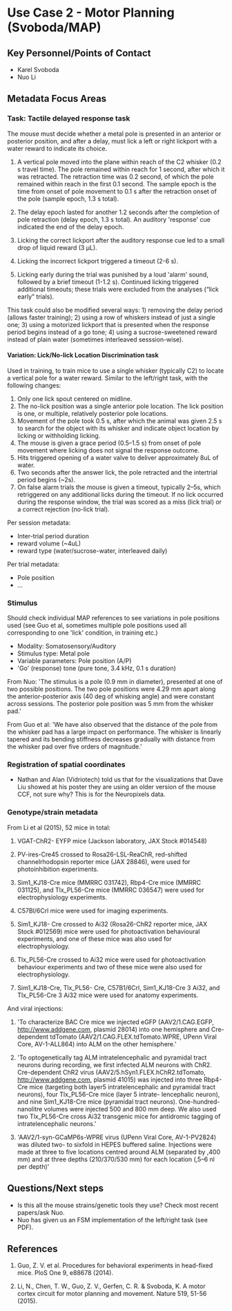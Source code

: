 
# Use Case 2 - Motor Planning (Svoboda/MAP)

## Key Personnel/Points of Contact

* Karel Svoboda
* Nuo Li


## Metadata Focus Areas

### Task: Tactile delayed response task

The mouse must decide whether a metal pole is presented in an
anterior or posterior position, and after a delay, must lick a left or
right lickport with a water reward to indicate its choice. 

1. A vertical pole moved into the plane within reach of the C2
whisker (0.2 s travel time). The pole remained within reach for 1
second, after which it was retracted. The retraction time was 0.2
second, of which the pole remained within reach in the first 0.1
second. The sample epoch is the time from onset of pole movement
to 0.1 s after the retraction onset of the pole (sample epoch, 1.3 s total).

2. The delay epoch lasted for another 1.2 seconds after the completion
of pole retraction (delay epoch, 1.3 s total). An auditory \'response\'
cue indicated the end of the delay epoch.

3. Licking the correct lickport after the auditory response cue led
to a small drop of liquid reward (3 μL).

4. Licking the incorrect lickport triggered a timeout (2-6 s). 

5. Licking early during the trial was punished by a loud \'alarm\'
sound, followed by a brief timeout (1-1.2 s). Continued licking
triggered additional timeouts; these trials were excluded from the
analyses (“lick early” trials). 

This task could also be modified several ways: 1) removing the delay
period (allows faster training); 2) using a row of whiskers instead of
just a single one; 3) using a motorized lickport that is presented
when the response period begins instead of a go tone; 4) using a
sucrose-sweetened reward instead of plain water (sometimes interleaved
sesssion-wise). 


#### Variation: Lick/No-lick Location Discrimination task

Used in training, to train mice to use a single whisker (typically C2)
to locate a vertical pole for a water reward. Similar to the
left/right task, with the following changes: 

1. Only one lick spout centered on midline.
2. The no-lick position was a single anterior pole location. The lick
   position is one, or multiple, relatively posterior pole locations. 
3. Movement of the pole took 0.5 s, after which the animal was
   given 2.5 s to search for the object with its whisker and indicate
   object location by licking or withholding licking.
4. The mouse is given a grace period (0.5–1.5 s) from onset of pole
   movement where licking does not signal the response outcome. 
5. Hits triggered opening of a water valve to deliver approximately
   8uL of water. 
6. Two seconds after the answer lick, the pole retracted and the
   intertrial period begins (~2s). 
7. On false alarm trials the mouse is given a timeout, typically
   2–5s, which retriggered on any additional licks during the
   timeout. If no lick occurred during the response window, the trial
   was scored as a miss (lick trial) or a correct rejection (no-lick
   trial).


Per session metadata:
* Inter-trial period duration
* reward volume (~4uL)
* reward type (water/sucrose-water, interleaved daily)

Per trial metadata:
* Pole position
* ...



### Stimulus

Should check individual MAP references to see variations in pole
positions used (see Guo et al, sometimes multiple pole positions used
all corresponding to one 'lick' condition, in training etc.)

* Modality: Somatosensory/Auditory
* Stimulus type: Metal pole
* Variable parameters: Pole position (A/P)
* 'Go' (response) tone (pure tone, 3.4 kHz, 0.1 s duration)

From Nuo: 'The stimulus is a pole (0.9 mm in diameter), presented at
one of two possible positions. The two pole positions were 4.29 mm
apart along the anterior-posterior axis (40 deg of whisking angle) and
were constant across sessions. The posterior pole position was 5 mm
from the whisker pad.'

From Guo et al: 'We have also observed that the distance of the pole
from the whisker pad has a large impact on performance. The whisker is
linearly tapered and its bending stiffness decreases gradually with
distance from the whisker pad over five orders of magnitude.' 



### Registration of spatial coordinates

* Nathan and Alan (Vidriotech) told us that for the visualizations
  that Dave Liu showed at his poster they are using an older version
  of the mouse CCF, not sure why? This is for the Neuropixels data.



### Genotype/strain metadata

From Li et al (2015), 52 mice in total:
   
1. VGAT-ChR2- EYFP mice (Jackson laboratory, JAX Stock #014548)

2. PV-ires-Cre45 crossed to Rosa26-LSL-ReaChR, red-shifted
channelrhodopsin reporter mice (JAX 28846), were used for
photoinhibition experiments.

3. Sim1_KJ18-Cre mice (MMRRC 031742), Rbp4-Cre mice (MMRRC 031125),
   and Tlx_PL56-Cre mice (MMRRC 036547) were used for
   electrophysiology experiments.

4. C57Bl/6Crl mice were used for imaging experiments.

5. Sim1_KJ18- Cre crossed to Ai32 (Rosa26-ChR2 reporter mice, JAX
   Stock #012569) mice were used for photoactivation behavioural
   experiments, and one of these mice was also used for
   electrophysiology. 

6. Tlx_PL56-Cre crossed to Ai32 mice were used for photoactivation
   behaviour experiments and two of these mice were also used for
   electrophysiology.

7. Sim1_KJ18-Cre, Tlx_PL56- Cre, C57B1/6Crl, Sim1_KJ18-Cre 3
   Ai32, and Tlx_PL56-Cre 3 Ai32 mice were used for anatomy
   experiments. 

And viral injections:

1. 'To characterize BAC Cre mice we injected eGFP
(AAV2/1.CAG.EGFP, http://www.addgene.com, plasmid 28014) into one
hemisphere and Cre-dependent tdTomato (AAV2/1.CAG.FLEX.tdTomato.WPRE,
UPenn Viral Core, AV-1-ALL864) into ALM on the other hemisphere.'

2. 'To optogenetically tag ALM intratelencephalic and pyramidal tract
   neurons during recording, we first infected ALM neurons with
   ChR2. Cre-dependent ChR2 virus (AAV2/5.hSyn1.FLEX.hChR2.tdTomato,
   http://www.addgene.com, plasmid 41015) was injected into three
   Rbp4-Cre mice (targeting both layer5 intratelencephalic and
   pyramidal tract neurons), four Tlx_PL56-Cre mice (layer 5 intrate-
   lencephalic neuron), and nine Sim1_KJ18-Cre mice (pyramidal tract
   neurons). One-hundred-nanolitre volumes were injected 500 and 800
   mm deep. We also used two Tlx_PL56-Cre cross Ai32 transgenic mice
   for antidromic tagging of intratelencephalic neurons.'

3. 'AAV2/1-syn-GCaMP6s-WPRE virus (UPenn Viral Core, AV-1-PV2824) was
   diluted two- to sixfold in HEPES buffered saline. Injections were
   made at three to five locations centred around ALM (separated by
   ,400 mm) and at three depths (210/370/530 mm) for each location
   (,5–6 nl per depth)' 


## Questions/Next steps

* Is this all the mouse strains/genetic tools they use? Check most
  recent papers/ask Nuo. 
* Nuo has given us an FSM implementation of the left/right task (see PDF).



## References

1. Guo, Z. V. et al. Procedures for behavioral experiments in
head-fixed mice. PloS One 9, e88678 (2014).

2. Li, N., Chen, T. W., Guo, Z. V., Gerfen, C. R. & Svoboda, K. A
motor cortex circuit for motor planning and movement. Nature 519,
51-56 (2015).




   





